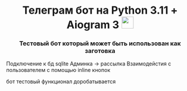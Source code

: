 <h1 align="center">Телеграм бот на Python 3.11 + Aiogram 3 
<img src="https://github.com/blackcater/blackcater/raw/main/images/Hi.gif" height="32"/></h1>
<h3 align="center">Тестовый бот который может быть использован как заготовка</h3>

Подключение к бд sqlite
Админка -> рассылка
Взаимодейстия с пользователем с помощью inline кнопок

бот тестовый функционал доробатывается
